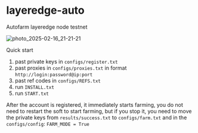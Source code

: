 # layeredge-auto
Autofarm layeredge node testnet

![photo_2025-02-16_21-21-21](https://github.com/user-attachments/assets/8e1be1e6-01e7-43a2-aec4-055cf8b704ce)


Quick start

1. past private keys in `configs/register.txt`
2. past proxies in `configs/proxies.txt` in format `http://login:password@ip:port`
3. past ref codes in `configs/REFS.txt`
4. run `INSTALL.txt`
5. run `START.txt`

After the account is registered, it immediately starts farming, you do not need to restart the soft to start farming, but if you stop it, you need to move the private keys from `results/success.txt` to `configs/farm.txt` and in the `configs/config`: `FARM_MODE = True`
